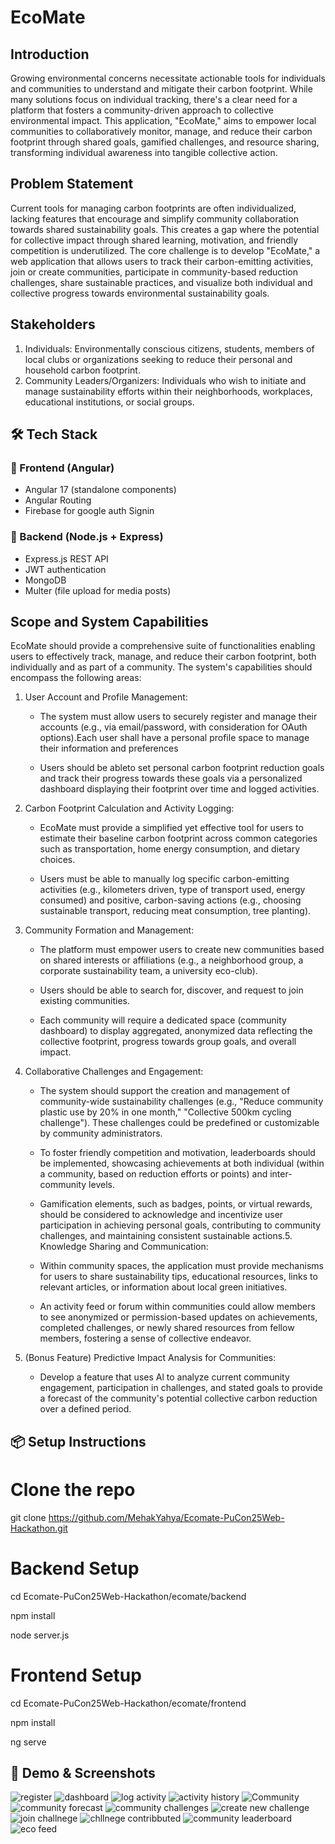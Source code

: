# EcoMate 

## Introduction 
Growing environmental concerns necessitate actionable tools for individuals and communities to understand and mitigate their carbon footprint. While many solutions focus on individual tracking, there's a clear need for a platform that fosters a community-driven approach to collective environmental impact. This application, "EcoMate," aims to empower local communities to collaboratively monitor, manage, and reduce their carbon footprint through shared goals, gamified challenges, and resource sharing, transforming individual awareness into tangible collective action. 

## Problem Statement 
Current tools for managing carbon footprints are often individualized, lacking features that encourage and simplify community collaboration towards shared sustainability goals. This creates a gap where the potential for collective impact through shared learning, motivation, and friendly competition is underutilized. 
The core challenge is to develop "EcoMate," a web application that allows users to track their carbon-emitting activities, join or create communities, participate in community-based reduction challenges, share sustainable practices, and visualize both individual and collective progress towards environmental sustainability goals. 

## Stakeholders 
1.  Individuals: Environmentally conscious citizens, students, members of local clubs or organizations seeking to reduce their personal and household carbon footprint. 
2. Community Leaders/Organizers: Individuals who wish to initiate and manage sustainability efforts within their neighborhoods, workplaces, educational institutions, or social groups. 

## 🛠️ Tech Stack

### 🔹 Frontend (Angular)

- Angular 17 (standalone components)
- Angular Routing
- Firebase for google auth Signin

### 🔹 Backend (Node.js + Express)

- Express.js REST API
- JWT authentication
- MongoDB
- Multer (file upload for media posts)
  
## Scope and System Capabilities 
EcoMate should provide a comprehensive suite of functionalities enabling users to effectively track, manage, and reduce their carbon footprint, both individually and as part of a community. The system's capabilities should encompass the following areas: 
1. User Account and Profile Management:
   - The system must allow users to securely register and manage their accounts (e.g., via email/password, with consideration for OAuth options).Each user shall have a personal profile space to manage their information and preferences

    - Users should be ableto set personal carbon footprint reduction goals and track their progress towards these goals via a personalized dashboard displaying their footprint over time and logged activities. 

3. Carbon Footprint Calculation and Activity Logging: 
   - EcoMate must provide a simplified yet effective tool for users to estimate their baseline carbon footprint across common categories such as transportation, home energy consumption, and dietary choices. 

   - Users must be able to manually log specific carbon-emitting activities (e.g., kilometers driven, type of transport used, energy consumed) and positive, carbon-saving actions (e.g., choosing sustainable transport, reducing meat consumption, tree planting).

4. Community Formation and Management: 
   - The platform must empower users to create new communities based on shared interests or affiliations (e.g., a neighborhood group, a corporate sustainability team, a university eco-club). 

   - Users should be able to search for, discover, and request to join existing communities. 

   - Each community will require a dedicated space (community dashboard) to display aggregated, anonymized data reflecting the collective footprint, progress towards group goals, and overall impact. 

5. Collaborative Challenges and Engagement: 
   - The system should support the creation and management of community-wide sustainability challenges (e.g., "Reduce community plastic use by 20% in one month," "Collective 500km cycling challenge"). These challenges could be predefined or customizable by community administrators. 

   - To foster friendly competition and motivation, leaderboards should be implemented, showcasing achievements at both individual (within a community, based on reduction efforts or points) and inter-community levels. 

   - Gamification elements, such as badges, points, or virtual rewards, should be considered to acknowledge and incentivize user participation in achieving personal goals, contributing to community challenges, and maintaining consistent sustainable actions.5. Knowledge Sharing and Communication: 

   - Within community spaces, the application must provide mechanisms for users to share sustainability tips, educational resources, links to relevant articles, or information about local green initiatives. 

   - An activity feed or forum within communities could allow members to see anonymized or permission-based updates on achievements, completed challenges, or newly shared resources from fellow members, fostering a sense of collective endeavor. 

6. (Bonus Feature) Predictive Impact Analysis for Communities: 
   - Develop a feature that uses Al to analyze current community engagement, participation in challenges, and stated goals to provide a forecast of the community's potential collective carbon reduction over a defined period.

  ## 📦 Setup Instructions

# Clone the repo
git clone https://github.com/MehakYahya/Ecomate-PuCon25Web-Hackathon.git
# Backend Setup
cd Ecomate-PuCon25Web-Hackathon/ecomate/backend

npm install

node server.js

# Frontend Setup
cd Ecomate-PuCon25Web-Hackathon/ecomate/frontend

npm install

ng serve

## 🚀 Demo & Screenshots

![register](https://github.com/user-attachments/assets/5b9144d5-2029-454a-b55e-71ca56563755)
![dashboard](https://github.com/user-attachments/assets/3b2c6695-810b-4f54-b80d-c4e0bbea0f06)
![log activity](https://github.com/user-attachments/assets/b4ccb056-1990-4699-bd43-c16676cd9bd9)
![activity history](https://github.com/user-attachments/assets/d694a7ef-db30-49f8-94bd-b52f2ff14ca5)
![Community](https://github.com/user-attachments/assets/93189dc2-a207-4ea1-8f40-bb7b2c69a4d1)
![community forecast](https://github.com/user-attachments/assets/e9d7a267-5e9e-4588-af67-c57e2a9000bc)
![community challenges](https://github.com/user-attachments/assets/ef27e725-1e4c-45cf-a5b8-4a4f6c547df7)
![create new challenge](https://github.com/user-attachments/assets/ca5f09c5-3dcf-4f73-a8f5-977a1b565fc4)
![join challnege](https://github.com/user-attachments/assets/bc1ad853-fed6-4bcb-8d8d-9199b8ebaf54)
![chllnege contribbuted](https://github.com/user-attachments/assets/0c9ee5bf-4d0f-4a8d-b12a-f94230c891c0)
![community leaderboard](https://github.com/user-attachments/assets/a8da0f97-883b-49ab-9226-040d77b58639)
![eco feed](https://github.com/user-attachments/assets/d51ee0c4-51f1-4c51-8fa8-690dfce38f56)
